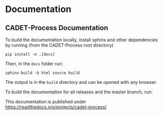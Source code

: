 Documentation
=============
## CADET-Process Documentation


To build the documentation locally, install sphinx and other dependencies by running (from the CADET-Process root directory)

```
pip install -e .[docs]
```

Then, in the `docs` folder run:

```
sphinx-build -b html source build
```

The output is in the `build` directory and can be opened with any browser.

To build the documentation for all releases and the master branch, run:

This documentation is published under https://readthedocs.org/projects/cadet-process/
